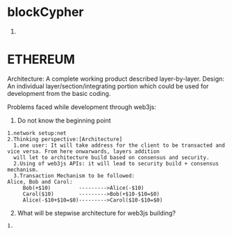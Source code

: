 # blockCypher
1.

# ETHEREUM

Architecture: A complete working product described layer-by-layer.
Design: An individual layer/section/integrating portion which could be used for development from the basic coding.

Problems faced while development through web3js:
     
   1. Do not know the beginning point
     
    1.network setup:net
    2.Thinking perspective:[Architecture]
      1.one user: It will take address for the client to be transacted and vice versa. From here onwarwards, layers addition
      will let to architecture build based on consensus and security.
      2.Using of web3js APIs: it will lead to security build + consensus mechanism.
      3.Transaction Mechanism to be followed:
    Alice, Bob and Carol:
         Bob(+$10)         --------->Alice(-$10)
         Carol($10)        --------->Bob(+$10-$10=$0)
         Alice(-$10+$10=$0)--------->Carol($10-$10=$0)
         
   2. What will be stepwise architecture for web3js building?
      
    1.
         
